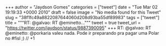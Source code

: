 
+++
author = "Jaydson Gomes"
categories = ["tweet"]
date = "Tue Mar 02 19:19:33 +0000 2010"
draft = false
image = "No media found for this Tweet"
slug = "38f1fc49a8822087644060d208d93ba55df89983"
tags = ["tweet"]
title = """RT: @galvao: RT @eminetto..."""
tweet = true
tweet_url = "https://twitter.com/jaydson/status/9887390095"
+++
RT: @galvao: RT @eminetto: @porkaria valeu nada. Pode ir preparando pra pagar uma Polar no #fisl ;) // +1

